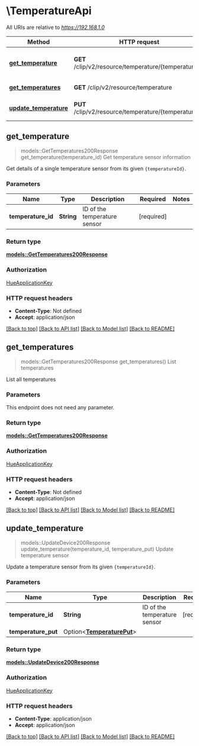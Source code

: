 # \TemperatureApi

All URIs are relative to *https://192.168.1.0*

Method | HTTP request | Description
------------- | ------------- | -------------
[**get_temperature**](TemperatureApi.md#get_temperature) | **GET** /clip/v2/resource/temperature/{temperatureId} | Get temperature sensor information
[**get_temperatures**](TemperatureApi.md#get_temperatures) | **GET** /clip/v2/resource/temperature | List temperatures
[**update_temperature**](TemperatureApi.md#update_temperature) | **PUT** /clip/v2/resource/temperature/{temperatureId} | Update temperature sensor



## get_temperature

> models::GetTemperatures200Response get_temperature(temperature_id)
Get temperature sensor information

Get details of a single temperature sensor from its given `{temperatureId}`.

### Parameters


Name | Type | Description  | Required | Notes
------------- | ------------- | ------------- | ------------- | -------------
**temperature_id** | **String** | ID of the temperature sensor | [required] |

### Return type

[**models::GetTemperatures200Response**](getTemperatures_200_response.md)

### Authorization

[HueApplicationKey](../README.md#HueApplicationKey)

### HTTP request headers

- **Content-Type**: Not defined
- **Accept**: application/json

[[Back to top]](#) [[Back to API list]](../README.md#documentation-for-api-endpoints) [[Back to Model list]](../README.md#documentation-for-models) [[Back to README]](../README.md)


## get_temperatures

> models::GetTemperatures200Response get_temperatures()
List temperatures

List all temperatures

### Parameters

This endpoint does not need any parameter.

### Return type

[**models::GetTemperatures200Response**](getTemperatures_200_response.md)

### Authorization

[HueApplicationKey](../README.md#HueApplicationKey)

### HTTP request headers

- **Content-Type**: Not defined
- **Accept**: application/json

[[Back to top]](#) [[Back to API list]](../README.md#documentation-for-api-endpoints) [[Back to Model list]](../README.md#documentation-for-models) [[Back to README]](../README.md)


## update_temperature

> models::UpdateDevice200Response update_temperature(temperature_id, temperature_put)
Update temperature sensor

Update a temperature sensor from its given `{temperatureId}`.

### Parameters


Name | Type | Description  | Required | Notes
------------- | ------------- | ------------- | ------------- | -------------
**temperature_id** | **String** | ID of the temperature sensor | [required] |
**temperature_put** | Option<[**TemperaturePut**](TemperaturePut.md)> |  |  |

### Return type

[**models::UpdateDevice200Response**](updateDevice_200_response.md)

### Authorization

[HueApplicationKey](../README.md#HueApplicationKey)

### HTTP request headers

- **Content-Type**: application/json
- **Accept**: application/json

[[Back to top]](#) [[Back to API list]](../README.md#documentation-for-api-endpoints) [[Back to Model list]](../README.md#documentation-for-models) [[Back to README]](../README.md)

